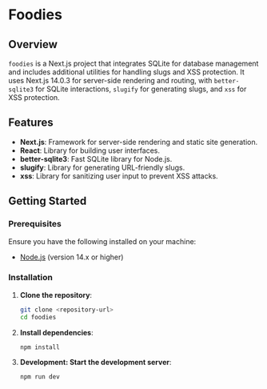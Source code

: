 # Foodies

## Overview

`foodies` is a Next.js project that integrates SQLite for database management and includes additional utilities for handling slugs and XSS protection. It uses Next.js 14.0.3 for server-side rendering and routing, with `better-sqlite3` for SQLite interactions, `slugify` for generating slugs, and `xss` for XSS protection.

## Features

- **Next.js**: Framework for server-side rendering and static site generation.
- **React**: Library for building user interfaces.
- **better-sqlite3**: Fast SQLite library for Node.js.
- **slugify**: Library for generating URL-friendly slugs.
- **xss**: Library for sanitizing user input to prevent XSS attacks.

## Getting Started

### Prerequisites

Ensure you have the following installed on your machine:

- [Node.js](https://nodejs.org/) (version 14.x or higher)

### Installation

1. **Clone the repository**:

   ```bash
   git clone <repository-url>
   cd foodies

   ```

2. **Install dependencies**:

   ```bash
   npm install

   ```

3. **Development: Start the development server**:

   ```bash
   npm run dev
   ```
